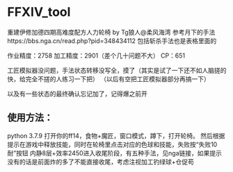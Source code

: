 # FFXIV_tool
重建伊修加德四期高难度配方人力轮椅 by Tg狼人@柔风海湾
参考月下的手法https://bbs.nga.cn/read.php?pid=348434112
包括斩杀手法也是表格里面的

作业精度：2758
加工精度：2901（差个几十问题不大）
CP：651

工匠模拟器没问题，手法状态转移没写全，摸了（其实是试了一下还不如人脑搓的快，给完全不搓的人练习一下把）
（以后有空把工匠模拟器部分再搞一下）

以及有一些状态的最终确认忘记加了，记得爆之前开


## 使用方法：
python 3.7.9
打开你的ff14，食物+魔匠，窗口模式，蹲下，打开轮椅。
然后根据提示在游戏中释放技能，同时在轮椅里点击对应的色球和技能，失败按“失败10耐”按钮
内静8层+效率2450进入收尾阶段，有五种手法，见nga链接，如果提示没有的话是前面炸的多了不能直接收尾，考虑注视加工钓绿球+仓促苟

